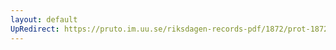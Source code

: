 ```yaml
---
layout: default
UpRedirect: https://pruto.im.uu.se/riksdagen-records-pdf/1872/prot-1872--fk--129/prot-1872--fk--129_002.pdf
---
```

